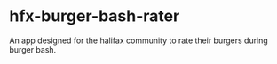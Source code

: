 # hfx-burger-bash-rater
An app designed for the halifax community to rate their burgers during burger bash.
